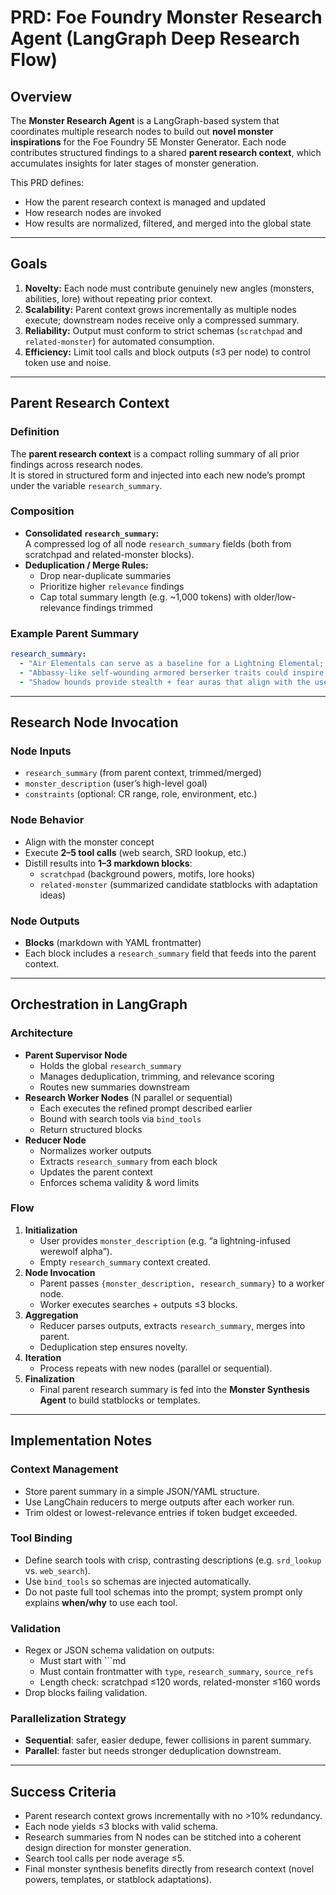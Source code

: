 # PRD: Foe Foundry Monster Research Agent (LangGraph Deep Research Flow)

## Overview
The **Monster Research Agent** is a LangGraph-based system that coordinates multiple research nodes to build out **novel monster inspirations** for the Foe Foundry 5E Monster Generator. Each node contributes structured findings to a shared **parent research context**, which accumulates insights for later stages of monster generation.

This PRD defines:
- How the parent research context is managed and updated
- How research nodes are invoked
- How results are normalized, filtered, and merged into the global state

---

## Goals
1. **Novelty:** Each node must contribute genuinely new angles (monsters, abilities, lore) without repeating prior context.  
2. **Scalability:** Parent context grows incrementally as multiple nodes execute; downstream nodes receive only a compressed summary.  
3. **Reliability:** Output must conform to strict schemas (`scratchpad` and `related-monster`) for automated consumption.  
4. **Efficiency:** Limit tool calls and block outputs (≤3 per node) to control token use and noise.  

---

## Parent Research Context

### Definition
The **parent research context** is a compact rolling summary of all prior findings across research nodes.  
It is stored in structured form and injected into each new node’s prompt under the variable `research_summary`.

### Composition
- **Consolidated `research_summary`:**  
  A compressed log of all node `research_summary` fields (both from scratchpad and related-monster blocks).  
- **Deduplication / Merge Rules:**  
  - Drop near-duplicate summaries  
  - Prioritize higher `relevance` findings  
  - Cap total summary length (e.g. ~1,000 tokens) with older/low-relevance findings trimmed  

### Example Parent Summary
```yaml
research_summary:
  - "Air Elementals can serve as a baseline for a Lightning Elemental; notable for speed, resistances, whirlwind adaptation."
  - "Abbassy-like self-wounding armored berserker traits could inspire a dwarf bound in iron."
  - "Shadow hounds provide stealth + fear auras that align with the user’s description of a nightmare predator."
```

---

## Research Node Invocation

### Node Inputs
- `research_summary` (from parent context, trimmed/merged)  
- `monster_description` (user’s high-level goal)  
- `constraints` (optional: CR range, role, environment, etc.)  

### Node Behavior
- Align with the monster concept  
- Execute **2–5 tool calls** (web search, SRD lookup, etc.)  
- Distill results into **1–3 markdown blocks**:  
  - `scratchpad` (background powers, motifs, lore hooks)  
  - `related-monster` (summarized candidate statblocks with adaptation ideas)  

### Node Outputs
- **Blocks** (markdown with YAML frontmatter)  
- Each block includes a `research_summary` field that feeds into the parent context.  

---

## Orchestration in LangGraph

### Architecture
- **Parent Supervisor Node**  
  - Holds the global `research_summary`  
  - Manages deduplication, trimming, and relevance scoring  
  - Routes new summaries downstream  
- **Research Worker Nodes** (N parallel or sequential)  
  - Each executes the refined prompt described earlier  
  - Bound with search tools via `bind_tools`  
  - Return structured blocks  
- **Reducer Node**  
  - Normalizes worker outputs  
  - Extracts `research_summary` from each block  
  - Updates the parent context  
  - Enforces schema validity & word limits  

### Flow
1. **Initialization**  
   - User provides `monster_description` (e.g. “a lightning-infused werewolf alpha”).  
   - Empty `research_summary` context created.  
2. **Node Invocation**  
   - Parent passes `{monster_description, research_summary}` to a worker node.  
   - Worker executes searches + outputs ≤3 blocks.  
3. **Aggregation**  
   - Reducer parses outputs, extracts `research_summary`, merges into parent.  
   - Deduplication step ensures novelty.  
4. **Iteration**  
   - Process repeats with new nodes (parallel or sequential).  
5. **Finalization**  
   - Final parent research summary is fed into the **Monster Synthesis Agent** to build statblocks or templates.  

---

## Implementation Notes

### Context Management
- Store parent summary in a simple JSON/YAML structure.  
- Use LangChain reducers to merge outputs after each worker run.  
- Trim oldest or lowest-relevance entries if token budget exceeded.  

### Tool Binding
- Define search tools with crisp, contrasting descriptions (e.g. `srd_lookup` vs. `web_search`).  
- Use `bind_tools` so schemas are injected automatically.  
- Do not paste full tool schemas into the prompt; system prompt only explains **when/why** to use each tool.  

### Validation
- Regex or JSON schema validation on outputs:  
  - Must start with ```md  
  - Must contain frontmatter with `type`, `research_summary`, `source_refs`  
  - Length check: scratchpad ≤120 words, related-monster ≤160 words  
- Drop blocks failing validation.  

### Parallelization Strategy
- **Sequential**: safer, easier dedupe, fewer collisions in parent summary.  
- **Parallel**: faster but needs stronger deduplication downstream.  

---

## Success Criteria
- Parent research context grows incrementally with no >10% redundancy.  
- Each node yields ≤3 blocks with valid schema.  
- Research summaries from N nodes can be stitched into a coherent design direction for monster generation.  
- Search tool calls per node average ≤5.  
- Final monster synthesis benefits directly from research context (novel powers, templates, or statblock adaptations).  